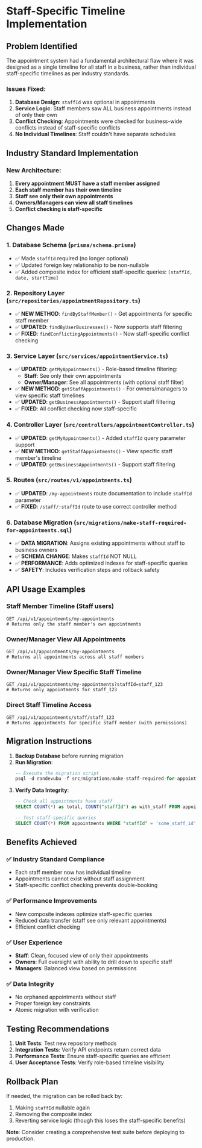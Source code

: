 # Staff-Specific Timeline Implementation

## Problem Identified
The appointment system had a fundamental architectural flaw where it was designed as a single timeline for all staff in a business, rather than individual staff-specific timelines as per industry standards.

### Issues Fixed:
1. **Database Design**: `staffId` was optional in appointments
2. **Service Logic**: Staff members saw ALL business appointments instead of only their own
3. **Conflict Checking**: Appointments were checked for business-wide conflicts instead of staff-specific conflicts
4. **No Individual Timelines**: Staff couldn't have separate schedules

## Industry Standard Implementation

### New Architecture:
1. **Every appointment MUST have a staff member assigned**
2. **Each staff member has their own timeline**
3. **Staff see only their own appointments**
4. **Owners/Managers can view all staff timelines**
5. **Conflict checking is staff-specific**

## Changes Made

### 1. Database Schema (`prisma/schema.prisma`)
- ✅ Made `staffId` required (no longer optional)
- ✅ Updated foreign key relationship to be non-nullable
- ✅ Added composite index for efficient staff-specific queries: `[staffId, date, startTime]`

### 2. Repository Layer (`src/repositories/appointmentRepository.ts`)
- ✅ **NEW METHOD**: `findByStaffMember()` - Get appointments for specific staff member
- ✅ **UPDATED**: `findByUserBusinesses()` - Now supports staff filtering
- ✅ **FIXED**: `findConflictingAppointments()` - Now staff-specific conflict checking

### 3. Service Layer (`src/services/appointmentService.ts`)
- ✅ **UPDATED**: `getMyAppointments()` - Role-based timeline filtering:
  - **Staff**: See only their own appointments
  - **Owner/Manager**: See all appointments (with optional staff filter)
- ✅ **NEW METHOD**: `getStaffAppointments()` - For owners/managers to view specific staff timelines
- ✅ **UPDATED**: `getBusinessAppointments()` - Support staff filtering
- ✅ **FIXED**: All conflict checking now staff-specific

### 4. Controller Layer (`src/controllers/appointmentController.ts`)
- ✅ **UPDATED**: `getMyAppointments()` - Added `staffId` query parameter support
- ✅ **NEW METHOD**: `getStaffAppointments()` - View specific staff member's timeline
- ✅ **UPDATED**: `getBusinessAppointments()` - Support staff filtering

### 5. Routes (`src/routes/v1/appointments.ts`)
- ✅ **UPDATED**: `/my-appointments` route documentation to include `staffId` parameter
- ✅ **FIXED**: `/staff/:staffId` route to use correct controller method

### 6. Database Migration (`src/migrations/make-staff-required-for-appointments.sql`)
- ✅ **DATA MIGRATION**: Assigns existing appointments without staff to business owners
- ✅ **SCHEMA CHANGE**: Makes `staffId` NOT NULL
- ✅ **PERFORMANCE**: Adds optimized indexes for staff-specific queries
- ✅ **SAFETY**: Includes verification steps and rollback safety

## API Usage Examples

### Staff Member Timeline (Staff users)
```http
GET /api/v1/appointments/my-appointments
# Returns only the staff member's own appointments
```

### Owner/Manager View All Appointments
```http
GET /api/v1/appointments/my-appointments
# Returns all appointments across all staff members
```

### Owner/Manager View Specific Staff Timeline
```http
GET /api/v1/appointments/my-appointments?staffId=staff_123
# Returns only appointments for staff_123
```

### Direct Staff Timeline Access
```http
GET /api/v1/appointments/staff/staff_123
# Returns appointments for specific staff member (with permissions)
```

## Migration Instructions

1. **Backup Database** before running migration
2. **Run Migration**:
   ```sql
   -- Execute the migration script
   psql -d randevubu -f src/migrations/make-staff-required-for-appointments.sql
   ```
3. **Verify Data Integrity**:
   ```sql
   -- Check all appointments have staff
   SELECT COUNT(*) as total, COUNT("staffId") as with_staff FROM appointments;

   -- Test staff-specific queries
   SELECT COUNT(*) FROM appointments WHERE "staffId" = 'some_staff_id';
   ```

## Benefits Achieved

### ✅ Industry Standard Compliance
- Each staff member now has individual timeline
- Appointments cannot exist without staff assignment
- Staff-specific conflict checking prevents double-booking

### ✅ Performance Improvements
- New composite indexes optimize staff-specific queries
- Reduced data transfer (staff see only relevant appointments)
- Efficient conflict checking

### ✅ User Experience
- **Staff**: Clean, focused view of only their appointments
- **Owners**: Full oversight with ability to drill down to specific staff
- **Managers**: Balanced view based on permissions

### ✅ Data Integrity
- No orphaned appointments without staff
- Proper foreign key constraints
- Atomic migration with verification

## Testing Recommendations

1. **Unit Tests**: Test new repository methods
2. **Integration Tests**: Verify API endpoints return correct data
3. **Performance Tests**: Ensure staff-specific queries are efficient
4. **User Acceptance Tests**: Verify role-based timeline visibility

## Rollback Plan
If needed, the migration can be rolled back by:
1. Making `staffId` nullable again
2. Removing the composite index
3. Reverting service logic (though this loses the staff-specific benefits)

**Note**: Consider creating a comprehensive test suite before deploying to production.